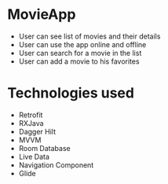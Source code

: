 # MovieApp

- User can see list of movies and their details 
- User can use the app online and offline
- User can search for a movie in the list
- User can add a movie to his favorites

# Technologies used

- Retrofit
- RXJava
- Dagger Hilt
- MVVM
- Room Database
- Live Data
- Navigation Component
- Glide
